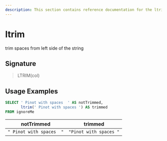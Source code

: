```yaml
---
description: This section contains reference documentation for the ltrim function.
---
```


# ltrim

trim spaces from left side of the string

## Signature

> LTRIM(col)

## Usage Examples

```sql
SELECT ' Pinot with spaces  ' AS notTrimmed,
       ltrim(' Pinot with spaces ') AS trimmed
FROM ignoreMe
```

| notTrimmed   | trimmed | 
| ------------- | ------------- |
| `" Pinot with spaces  "` | `"Pinot with spaces "` | 
